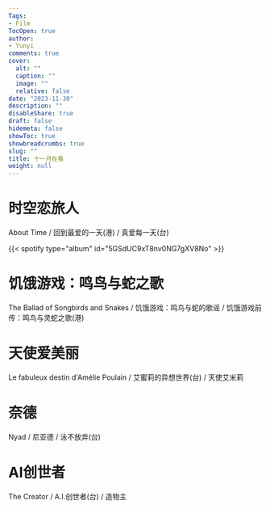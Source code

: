 ```yaml
---
Tags:
- Film
TocOpen: true
author:
- Yunyi
comments: true
cover:
  alt: ""
  caption: ""
  image: ""
  relative: false
date: "2023-11-30"
description: ""
disableShare: true
draft: false
hidemeta: false
showToc: true
showbreadcrumbs: true
slug: ""
title: 十一月在看
weight: null
---
```


# 时空恋旅人 
About Time / 回到最爱的一天(港) / 真爱每一天(台)

{{< spotify type="album" id="5GSdUC9xT8nv0NG7gXV8No" >}}

# 饥饿游戏：鸣鸟与蛇之歌 
The Ballad of Songbirds and Snakes / 饥饿游戏：鸣鸟与蛇的歌谣 / 饥饿游戏前传：鸣鸟与灵蛇之歌(港)

# 天使爱美丽 
Le fabuleux destin d'Amélie Poulain / 艾蜜莉的异想世界(台) / 天使艾米莉

# 奈德 
Nyad / 尼亚德 / 泳不放弃(台)

# AI创世者 
The Creator / A.I.创世者(台) / 造物主